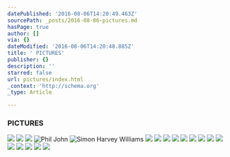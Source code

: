 ```yaml
---
datePublished: '2016-08-06T14:20:49.463Z'
sourcePath: _posts/2016-08-06-pictures.md
hasPage: true
author: []
via: {}
dateModified: '2016-08-06T14:20:48.885Z'
title: ' PICTURES'
publisher: {}
description: ''
starred: false
url: pictures/index.html
_context: 'http://schema.org'
_type: Article

---
```

### PICTURES
![](https://the-grid-user-content.s3-us-west-2.amazonaws.com/47b874fb-86c4-4594-ac2e-a2ac7fb17a12.jpg)
![](https://the-grid-user-content.s3-us-west-2.amazonaws.com/e5441529-1e8c-4168-9735-7b95e3d3faf4.jpg)
![](https://the-grid-user-content.s3-us-west-2.amazonaws.com/7ec424bc-339a-4b13-b821-96a48ae37510.jpg)
![Phil John](https://the-grid-user-content.s3-us-west-2.amazonaws.com/bd50d813-16d1-4891-a188-b0c0b27c9525.jpg)
![Simon Harvey Williams](https://the-grid-user-content.s3-us-west-2.amazonaws.com/fc8eeb80-c7bc-4c71-a9a1-a44924be1b93.jpg)
![](https://the-grid-user-content.s3-us-west-2.amazonaws.com/2dc5a971-3a71-4318-8f9f-1df38da0a0e3.jpg)
![](https://the-grid-user-content.s3-us-west-2.amazonaws.com/9b343ad2-d6a1-41f4-afbd-69084a1ebe7c.jpg)
![](https://the-grid-user-content.s3-us-west-2.amazonaws.com/938b8b04-3613-4e05-b6fa-ec11f563938c.jpg)
![](https://the-grid-user-content.s3-us-west-2.amazonaws.com/4b3ff3f5-81ef-4463-b19f-975a2c9138ae.jpg)
![](https://the-grid-user-content.s3-us-west-2.amazonaws.com/3fd82372-bb39-4304-8c77-15f1b7f86217.jpg)
![](https://the-grid-user-content.s3-us-west-2.amazonaws.com/516621b1-ee58-4213-90ff-49ae68184e12.jpg)
![](https://the-grid-user-content.s3-us-west-2.amazonaws.com/3c085935-b894-4ead-b6fa-0e7a343d3e2d.jpg)
![](https://the-grid-user-content.s3-us-west-2.amazonaws.com/ef1ad84f-91c1-4589-9ccf-d9ac6afb441b.jpg)
![](https://the-grid-user-content.s3-us-west-2.amazonaws.com/2b9de19e-10bc-46ae-8f06-dfd2440bbbca.jpg)
![](https://the-grid-user-content.s3-us-west-2.amazonaws.com/454d090f-b92d-4d82-9469-1b471c82cda7.jpg)
![](https://the-grid-user-content.s3-us-west-2.amazonaws.com/19a50361-0064-4696-bb24-65faaf266a1e.jpg)
![](https://the-grid-user-content.s3-us-west-2.amazonaws.com/298261ae-02f3-4d38-90db-f763f2adee9e.jpg)
![](https://the-grid-user-content.s3-us-west-2.amazonaws.com/44cec740-667b-431e-ae79-e369c2d99fca.jpg)
![](https://the-grid-user-content.s3-us-west-2.amazonaws.com/fef42c60-6d5f-474b-8304-55fe4546727b.jpg)